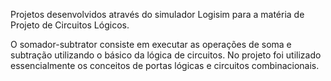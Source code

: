 Projetos desenvolvidos através do simulador Logisim para a matéria de Projeto de Circuitos Lógicos.

O somador-subtrator consiste em executar as operações de soma e subtração utilizando o básico da lógica de circuitos. No projeto foi utilizado essencialmente os conceitos de portas lógicas e circuitos combinacionais.